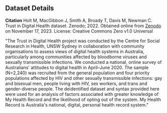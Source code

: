 ## Dataset Details

**Citation** Holt M, MacGibbon J, Smith A, Broady T, Davis M, Newman C. Trust in Digital Health dataset. Zenodo; 2022. 
Obtained online from [Zenodo](https://zenodo.org/records/7348017) on November 17, 2023.
License: Creative Commons Zero v1.0 Universal 

"The Trust in Digital Health project was conducted by the Centre for Social Research in Health, UNSW Sydney in collaboration with community organisations to assess views of digital health systems in Australia, particularly among communities affected by bloodborne viruses and sexually transmissible infections. We conducted a national, online survey of Australians' attitudes to digital health in April–June 2020. The sample (N=2,240) was recruited from the general population and four priority populations affected by HIV and other sexually transmissible infections: gay and bisexual men, people living with HIV, sex workers, and trans and gender-diverse people. The deidentified dataset and syntax provided here were used for an analysis of factors associated with greater knowledge of My Health Record and the likelihood of opting out of the system. My Health Record is Australia's national, digital, personal health record system."

